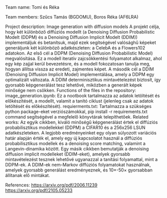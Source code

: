 Team name: Tomi és Réka

Team members: Szűcs Tamás (BGDOMU), Boros Réka (AF6LRA)

Project description: Image generation with diffusion models
    A projekt célja, hogy két különböző diffúziós modellt (a Denoising Diffusion Probabilistic Modelt (DDPM) és a Denoising Diffusion Implicit Modelt (DDIM)) implementáljuk
    és betanítsuk, majd ezek segítségével valósághű képeket generáljunk két különböző adatkészleten: a CelebA és a Flowers102 adatokon.
    Az első cél a DDPM (Denoising Diffusion Probabilistic Model) megvalósítása. Ez a modell iteratív zajcsökkentési folyamatot alkalmaz, ahol egy kép zajjal kerül bevezetésre,
    és a modell fokozatosan tanulja meg, hogyan állítsa vissza az eredeti, zajmentes képet.
    A második cél a DDIM (Denoising Diffusion Implicit Model) implementálása, amely a DDPM egy optimalizált változata. A DDIM determinisztikus mintavételezést biztosít,
    így gyorsabb képgenerálást tesz lehetővé, miközben a generált képek minősége nem csökken.
Functions of the files in the repository:
    image_generation.ipynb: Ez a nootbook tartalmazza az adatok letöltését és előkészítését, a modellt, valamit a tanító ciklust (jelenleg csak az adatok letöltését és előkészítését).
    requierments.txt: Tartalmazza a szükséges python package-eket verziószámokkal, pip install -r requirements.txt command segítségével a megfelelő könyvtárak telepíthetőek.
Related works:
    Az egyik cikkben, kiváló minőségű képgenerálást értek el diffúziós probabilisztikus modellekkel (DDPM) a CIFAR10 és a 256x256 LSUN adatkészleteken. A legjobb eredményeinket egy
    olyan súlyozott variációs határ alapján érték el, amely egy új kapcsolatot használ a diffúziós probabilisztikus modellek és a denoising score matching, valamint a
    Langevin-dinamika között.
    Egy másik cikkben bemutatják a denoising diffusion implicit modelleket (DDIM-eket), amelyek gyorsabb mintavételezést tesznek lehetővé ugyanazzal a tanítási folyamattal,
    mint a DDPM-ek. A DDIM-ek nem-Markov diffúziós folyamatokat használnak, amelyek gyorsabb generálást eredményeznek, és 10×-50× gyorsabban állítanak elő mintákat.

References:
https://arxiv.org/pdf/2006.11239
https://arxiv.org/pdf/2105.05233
